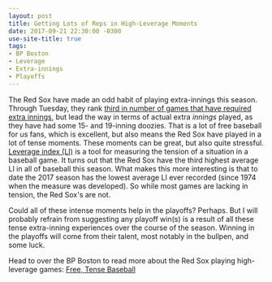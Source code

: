 ```yaml
---
layout: post
title: Getting Lots of Reps in High-Leverage Moments
date: 2017-09-21 22:30:00 -0300
use-site-title: true
tags:
- BP Boston
- Leverage
- Extra-innings
- Playoffs
---
```


The Red Sox have made an odd habit of playing extra-innings this season. Through Tuesday, they rank <a href = "https://www.baseball-reference.com/tiny/hlc5b" target = "_blank"> third in number of games that have required extra innings</a>,
but lead the way in terms of actual extra *innings* played, as they have had some 15- and 19-inning doozies. That is a lot of free baseball for
us fans, which is excellent, but also means the Red Sox have played in a lot of tense moments. These moments can be great, but also quite stressful. <a href = "http://www.fangraphs.com/library/misc/li/" target = "_blank"> Leverage index (LI)</a>
is a tool for measuring the tension of a situation in a baseball game. It turns out that the Red Sox have the third highest average LI in all
of baseball this season. What makes this more interesting is that to date the 2017 season has the lowest average LI ever recorded (since
1974 when the measure was developed). So while most games are lacking in tension, the Red Sox's are not. 

Could all of these intense moments help in the playoffs? Perhaps. But I will probably refrain from suggesting any playoff win(s) is a result of all these tense extra-inning experiences
over the course of the season. Winning in the playoffs will come from their talent, most notably in the bullpen, and some luck.

Head to over the BP Boston to read more about the Red Sox playing high-leverage games: <a href = "http://boston.locals.baseballprospectus.com/2017/09/21/free-tense-baseball/" target = "_blank"> Free, Tense Baseball</a>